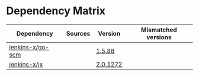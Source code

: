 # Dependency Matrix

Dependency | Sources | Version | Mismatched versions
---------- | ------- | ------- | -------------------
[jenkins-x/go-scm](https://github.com/jenkins-x/go-scm) |  | [1.5.88]() | 
[jenkins-x/jx](https://github.com/jenkins-x/jx) |  | [2.0.1272](https://github.com/jenkins-x/jx/releases/tag/v2.0.1272) | 
